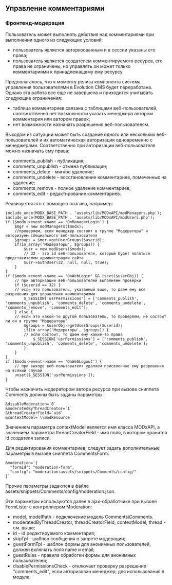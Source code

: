 ## Управление комментариями
### Фронтенд-модерация
Пользователь может выполнять действия над комментариями при выполнении одного из следующих условий:
* пользователь является авторизованным и в сессии указаны его права;
* пользователь является создателем комментируемого ресурса, его права не ограничены, но управлять он может только комментариями к принадлежащему ему ресурсу.

Предполагалось, что к моменту релиза компонента система управления пользователями в Evolution CMS будет переработана. Однако эта работа все еще не завершена и приходится учитывать следующие ограничения:
* таблица комментариев связана с таблицами веб-пользователей, соответственно нет возможности указать менеджера автором комментария или автором правок;
*  нет возможности назначать разрешения веб-пользователям.

Выходом из ситуации может быть создание одного или нескольких веб-пользователей и их автоматическая авторизация одновременно с менеджерами. Соответственно при авторизации веб-пользователя можно назначать ему права:
* comments_publish - публикация;
* comments_unpublish - отмена публикации;
* comments_delete - мягкое удаление;
* comments_undelete - восстановление комментариев, помеченных на удаление;
* comments_remove - полное удаление комментариев;
* comments_edit - редактирование комментариев.

Реализуется это с помощью плагина, например:
```
include_once(MODX_BASE_PATH . 'assets/lib/MODxAPI/modManagers.php');
include_once(MODX_BASE_PATH . 'assets/lib/MODxAPI/modUsers.php');
if ($modx->event->name == 'OnManagerLogin') {
	$mgr = new modManagers($modx);
	//проверяем, если менеджер состоит в группе "Модераторы" и авторизуем специального веб-пользователя
	$groups = $mgr->getUserGroups($userid);
	if(in_array('Модераторы', $groups)) {
		$usr = new modUsers($modx);
		// 32 - это id веб-пользователя, который будет являться представителем администрации сайта
		$usr->authUser(32, null, null, true);
	}
}
if ($modx->event->name == 'OnWebLogin' && isset($userObj)) {
	// при авторизации веб-пользователей выполняем проверки
	if ($userid == 32) {
	// если это пользователь, указанный выше, то даем ему все разрешения для управления комментариями
		$_SESSION['usrPermissions'] = ['comments_publish', 'comments_unpublish', 'comments_delete', 'comments_undelete', 'comments_remove', 'comments_edit'];
	} else {
	// если это какой-то другой пользователь, то проверяем, не состоит ли он в группе "Модераторы"
		$groups = $userObj->getUserGroups($userid);
		if(in_array('Модераторы', $groups)) {
		// если состоит, то даем ему какие-то права
			$_SESSION['usrPermissions'] = ['comments_publish', 'comments_unpublish', 'comments_delete', 'comments_undelete'];
		}
	}
}
if ($modx->event->name == 'OnWebLogout') {
	// при выходе веб-пользователя удаляем присвоенные ему разрешения на всякий случай
	unset($_SESSION['usrPermissions']);
}
```

Чтобы назначить модератором автора ресурса при вызове сниппета Comments должны быть заданы параметры:
```
&disableModeration=`0`
&moderatedByThreadCreator=`1`
&threadCreatorField=`aid`
&contextModel=`\\modResource`
``` 

Значением параметра contextModel является имя класса MODxAPI, а значением параметра threadCreatorField - имя поля, в котором хранится id создателя записи.

Для редактирования комментариев, следует задать дополнительные параметры в вызове сниппета CommentsForm:
```
&moderation=`{
  "formid": "moderation-form",
  "config": "moderation:assets/snippets/Comments/config/"
}`
```
Прочие параметры задаются в файле assets/snippets/Comments/config/moderation.json.

Эти параметры используются далее в ajax-обработчике при вызове FormLister с контроллером Moderation:
* model, modelPath - подключение модель Comments\Comments.
* moderatedByThreadCreator, threadCreatorField, contextModel, thread - см. выше;
* id - id редактируемого комментария;
* skipTpl - шаблон сообщения о запрете модерации;
* guestFormTpl - шаблон формы для анонимных пользователей, должен включать поля name и email;
* guestRules - правила обработки формы для анонимных пользователей;
* disablePermissionsCheck - отключает проверку разрешение "comments_edit", если авторизован менеджер; для использования в модуле.
